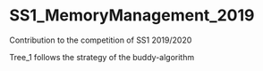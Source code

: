 # SS1_MemoryManagement_2019
Contribution to the competition of SS1 2019/2020

Tree_1 follows the strategy of the buddy-algorithm
